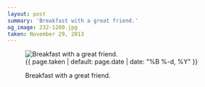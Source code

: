 ```yaml
---
layout: post
summary: 'Breakfast with a great friend.'
og_image: 232-1280.jpg
taken: November 29, 2013
---
```


<figure class="post" data-src="{{ site.assets_url }}/{{ page.og_image }}">
<img alt="Breakfast with a great friend." sizes="(min-width: 700px) 50vw, calc(100vw - 2rem)" src="{{ site.assets_url }}/232-640.jpg" srcset="{{ site.assets_url }}/232-1280.jpg 1280w, {{ site.assets_url }}/232-960.jpg 960w, {{ site.assets_url }}/232-640.jpg 640w, {{ site.assets_url }}/232-320.jpg 320w"/>
<figcaption>
<time>{{ page.taken | default: page.date | date: "%B %-d, %Y" }}</time>
<p>Breakfast with a great friend.</p>
</figcaption>
</figure>
